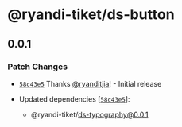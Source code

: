 # @ryandi-tiket/ds-button

## 0.0.1

### Patch Changes

- [`58c43e5`](https://github.com/ryandi-tiket/debug-chunking/commit/58c43e564e138c87d1e78f68198f1778fbba42d8) Thanks [@ryanditjia](https://github.com/ryanditjia)! - Initial release

- Updated dependencies [[`58c43e5`](https://github.com/ryandi-tiket/debug-chunking/commit/58c43e564e138c87d1e78f68198f1778fbba42d8)]:
  - @ryandi-tiket/ds-typography@0.0.1
